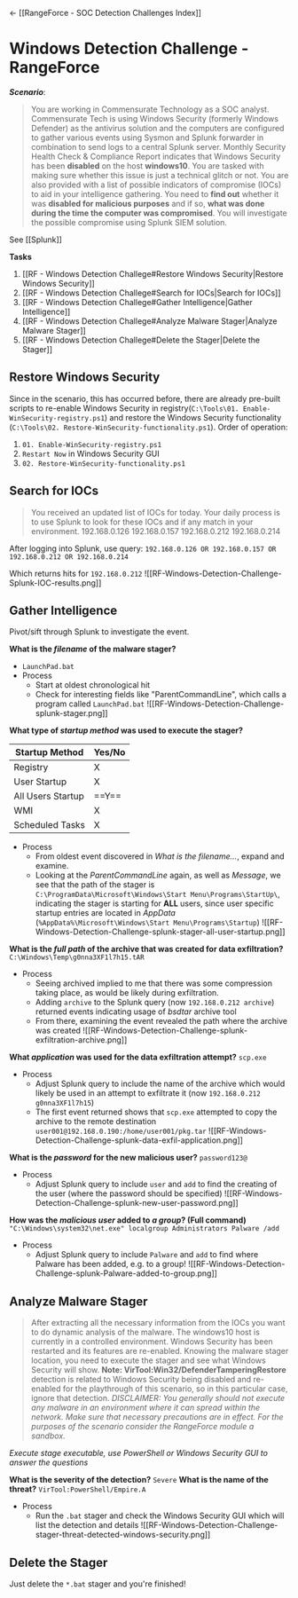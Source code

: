 <- [[RangeForce - SOC Detection Challenges Index]]
# Windows Detection Challenge - RangeForce

_**Scenario**_: 
> You are working in Commensurate Technology as a SOC analyst.
Commensurate Tech is using Windows Security (formerly Windows Defender) as the antivirus solution and the computers are configured to gather various events using Sysmon and Splunk forwarder in combination to send logs to a central Splunk server.
Monthly Security Health Check & Compliance Report indicates that Windows Security has been **disabled** on the host **windows10**.
You are tasked with making sure whether this issue is just a technical glitch or not. You are also provided with a list of possible indicators of compromise (IOCs) to aid in your intelligence gathering.
You need to **find out** whether it was **disabled for malicious purposes** and if so, **what was done during the time the computer was compromised**.
You will investigate the possible compromise using Splunk SIEM solution.

See [[Splunk]]

**Tasks**
1. [[RF - Windows Detection Challege#Restore Windows Security|Restore Windows Security]]
2. [[RF - Windows Detection Challege#Search for IOCs|Search for IOCs]]
3. [[RF - Windows Detection Challege#Gather Intelligence|Gather Intelligence]]
4. [[RF - Windows Detection Challege#Analyze Malware Stager|Analyze Malware Stager]]
5. [[RF - Windows Detection Challege#Delete the Stager|Delete the Stager]]


## Restore Windows Security
Since in the scenario, this has occurred before, there are already pre-built scripts to re-enable Windows Security in registry(`C:\Tools\01. Enable-WinSecurity-registry.ps1`) and restore the Windows Security functionality (`C:\Tools\02. Restore-WinSecurity-functionality.ps1`).
Order of operation:
1. `01. Enable-WinSecurity-registry.ps1`
2. `Restart Now` in Windows Security GUI
3. `02. Restore-WinSecurity-functionality.ps1`

## Search for IOCs
> You received an updated list of IOCs for today. Your daily process is to use Splunk to look for these IOCs and if any match in your environment.
192.168.0.126
192.168.0.157
192.168.0.212
192.168.0.214

After logging into Splunk, use query:
`192.168.0.126 OR 192.168.0.157 OR 192.168.0.212 OR 192.168.0.214`

Which returns hits for `192.168.0.212`
![[RF-Windows-Detection-Challenge-Splunk-IOC-results.png]]


## Gather Intelligence
Pivot/sift through Splunk to investigate the event. 

**What is the _filename_ of the malware stager?**
- `LaunchPad.bat`
- Process
	- Start at oldest chronological hit
	- Check for interesting fields like "ParentCommandLine", which calls a program called `LaunchPad.bat` ![[RF-Windows-Detection-Challenge-splunk-stager.png]]

**What type of _startup method_ was used to execute the stager?**

| Startup Method    | Yes/No |
| ----------------- | ------ |
| Registry          | X      |
| User Startup      | X      |
| All Users Startup | ==Y==      |
| WMI               | X      |
| Scheduled Tasks   | X      |


- Process
	- From oldest event discovered in *What is the filename...*, expand and examine. 
	- Looking at the *ParentCommandLine* again, as well as *Message*, we see that the path of the stager is `C:\ProgramData\Microsoft\Windows\Start Menu\Programs\StartUp\`, indicating the stager is starting for **ALL**  users, since user specific startup entries are located in *AppData* (`%AppData%\Microsoft\Windows\Start Menu\Programs\Startup`) ![[RF-Windows-Detection-Challenge-splunk-stager-all-user-startup.png]]

**What is the _full path_ of the archive that was created for data exfiltration?**
`C:\Windows\Temp\g0nna3XF1l7h15.tAR`

- Process
	- Seeing archived implied to me that there was some compression taking place, as would be likely during exfiltration. 
	- Adding `archive` to the Splunk query (now `192.168.0.212 archive`) returned events indicating usage of *bsdtar* archive tool
	- From there, examining the event revealed the path where the archive was created ![[RF-Windows-Detection-Challenge-splunk-exfiltration-archive.png]]

**What _application_ was used for the data exfiltration attempt?**
`scp.exe`

- Process
	- Adjust Splunk query to include the name of the archive which would likely be used in an attempt to exfiltrate it (now `192.168.0.212 g0nna3XF1l7h15`)
	- The first event returned shows that `scp.exe` attempted to copy the archive to the remote destination `user001@192.168.0.190:/home/user001/pkg.tar` ![[RF-Windows-Detection-Challenge-splunk-data-exfil-application.png]]

**What is the _password_ for the new malicious user?**
`password123@`

- Process
	- Adjust Splunk query to include `user` and `add` to find the creating of the user (where the password should be specified) ![[RF-Windows-Detection-Challenge-splunk-new-user-password.png]]

**How was the _malicious user_ added to _a group_? (Full command)**
`"C:\Windows\system32\net.exe" localgroup Administrators Palware /add`

- Process
	- Adjust Splunk query to include `Palware` and `add` to find where Palware has been added, e.g. to a group! ![[RF-Windows-Detection-Challenge-splunk-Palware-added-to-group.png]]

## Analyze Malware Stager
>After extracting all the necessary information from the IOCs you want to do dynamic analysis of the malware.
The windows10 host is currently in a controlled environment. Windows Security has been restarted and its features are re-enabled. Knowing the malware stager location, you need to execute the stager and see what Windows Security will show.
**Note: VirTool:Win32/DefenderTamperingRestore** detection is related to Windows Security being disabled and re-enabled for the playthrough of this scenario, so in this particular case, ignore that detection.
*DISCLAIMER: You generally should not execute any malware in an environment where it can spread within the network. Make sure that necessary precautions are in effect. For the purposes of the scenario consider the RangeForce module a sandbox.*

*Execute stage executable, use PowerShell or Windows Security GUI to answer the questions*

**What is the severity of the detection?**
`Severe`
**What is the name of the threat?**
`VirTool:PowerShell/Empire.A`

- Process
	- Run the `.bat` stager and check the Windows Security GUI which will list the detection and details ![[RF-Windows-Detection-Challenge-stager-threat-detected-windows-security.png]]

## Delete the Stager

Just delete the `*.bat` stager and you're finished!

